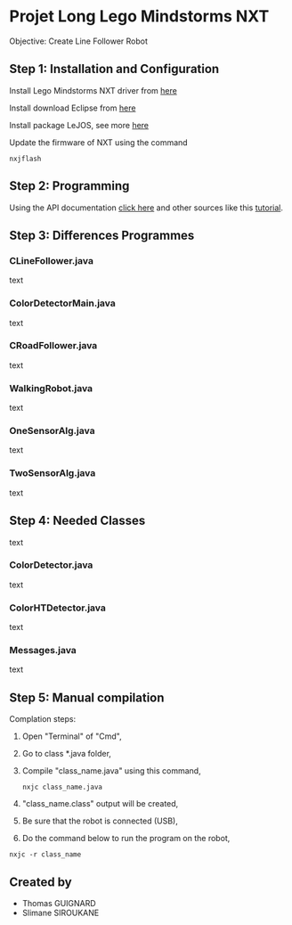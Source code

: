 # Projet Long Lego Mindstorms NXT

Objective: Create Line Follower Robot


## Step 1: Installation and Configuration

Install Lego Mindstorms NXT driver from [here](https://www.lego.com/en-us/mindstorms/downloads/nxt-software-download)

Install download Eclipse from [here](http://www.eclipse.org/downloads/)

Install package LeJOS, see more [here](http://lejos.org/)

Update the firmware of NXT using the command 

```
nxjflash
```


## Step 2: Programming

Using the API documentation [click here](https://lejos.sourceforge.io/nxt/nxj/api/index.html) and other sources like this [tutorial](http://www.lejos.org/nxt/nxj/tutorial/).

## Step 3: Differences Programmes

### CLineFollower.java
text

### ColorDetectorMain.java
text

### CRoadFollower.java
text

### WalkingRobot.java
text

### OneSensorAlg.java
text

### TwoSensorAlg.java
text

## Step 4: Needed Classes
text

### ColorDetector.java
text

### ColorHTDetector.java
text

### Messages.java
text

## Step 5: Manual compilation

Complation steps: 

1. Open "Terminal" of "Cmd",

2. Go to class *.java folder,

3. Compile "class_name.java" using this command,
    ```
    nxjc class_name.java
    ```
4. "class_name.class" output will be created,
    
5. Be sure that the robot is connected (USB),

6. Do the command below to run the program on the robot,
```
nxjc -r class_name
```

## Created by

* Thomas GUIGNARD
* Slimane SIROUKANE
